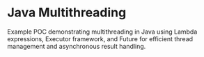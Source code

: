 # Java Multithreading
Example POC demonstrating multithreading in Java using Lambda expressions, Executor framework, and Future for efficient thread management and asynchronous result handling.
